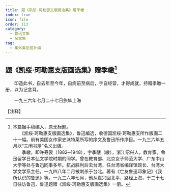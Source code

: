 ```yaml
---
title: 题《凯绥·珂勒惠支版画选集》赠季皦
index: true
icon: file
order: 113
category:
  - 鲁迅文集
  - 杂文集
tag:  
  - 集外集拾遗补编
---
```


## 题《凯绥·珂勒惠支版画选集》赠季皦[^①]

　　印造此书，自去年至今年，自病前至病后，手自经营，才得成就，持赠季皦一册，以为记念耳。

　　一九三六年七月二十七日旅隼上海

【注释】

[^①]:本篇据手稿编入，原无标题。  
    　　《凯绥·珂勒惠支版画选集》，鲁迅编选，收德国凯绥·珂勒惠支所作版画二十一幅。前有美国女作家史沫特莱所写的序文及鲁迅所作序目。一九三六年五月以“三闲书屋”名义出版。  
    　　季皦，即许寿裳（1882─1948），字季黻（皦），浙江绍兴人，教育家。鲁迅留学日本弘文学院时期的同学。曾在教育部、北京女子师范大学、广东中山大学等处与鲁迅同事多年。抗战胜利后去台湾，任台湾省编译馆馆长、台湾大学文学系主任。一九四八年二月被刺杀于台北。著有《亡友鲁迅印象记》《我所认识的鲁迅》等。一九三六年七月，他从嘉兴回北平，路经上海，于二十七日往访鲁迅，鲁迅题赠《凯绥·珂勒惠支版画选集》一册。
